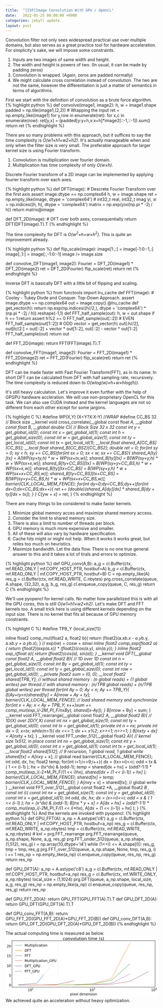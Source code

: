 ```yaml
---
title:  "[ISP]Image Convolution With GPU / OpenCL"
date:   2022-05-25 00:00:00 +0900
categories: jekyll update
layout: post
---
```


Convolution filter not only sees widespread practical use over multiple domains, but also serves as a great practice tool for hardware acceleration.
For simplicity's sake, we will impose some constraints.
1. Inputs are two images of same width and height.
2. The width and height is powers of two. (In usual, it can be made by padding zeros)
3. Convolution is wrapped. (Again, zeros are padded normally)
4. We might calculate cross correlation instead of convolution. The two are not the same, however the differentiation is just a matter of semantics in terms of algorithms.

First we start with the definition of convolution as a brute force algorithm.
{% highlight python %}
def convolve(image1, image2):
    h, w = image1.shape
    padded = np.tile(image1,(2,2)) # Wrapping the input
    ret = np.empty_like(image1)
    for y,row in enumerate(ret):
        for x,c in enumerate(row):
            ret[y,x] = (padded[y:y+h,x:x+h]*image2[::-1,::-1]).sum()
    return ret
{% endhighlight %}

There are so many problems with this approach, but it suffices to say the time complexity is *O(w1×h1×w2×h2)*. It's actually manageable when and only when the filter size is very small.
The preferable approach for larger kernel size is using Fourier transform.
1. Convolution is multiplication over fourier domain.
2. Multiplication has time complexity of only *O(w×h)*.

Discrete Fourier transform of a 2D image can be implemented by applying fourier transform over each axes.

{% highlight python %}
def DFT(image): # Descrete Fourier Transform over the first axis
    assert image.dtype == np.complex64
    h, w = image.shape
    ret = np.empty_like(image, dtype = 'complex64') # int32_t real, int32_t imag
    yi, xi = np.indices((h, h), dtype = 'complex64')
    matrix = np.exp(yi*xi*(np.pi * -2j / h))
    return matrix@image

def DFT_2D(image): # DFT over both axes, consequentially
    return DFT(DFT(image).T).T
{% endhighlight %}

The time complexity for DFT is *O(w<sup>2</sup>×h+w×h<sup>2</sup>)*. This is quite an improvement already.

{% highlight python %}
def flip_scale(image):
    image[1:,:] = image[-1:0:-1,:]
    image[:,1:] = image[:,-1:0:-1]
    image /= image.size

def convolve_DFT(image1, image2):
    Fourier = DFT_2D(image1) * DFT_2D(image2)
    ret = DFT_2D(Fourier)
    flip_scale(ret)
    return ret
{% endhighlight %}

Inverse DFT is basically DFT with a little bit of flipping and scaling.

{% highlight python %}
from functools import lru_cache
def FFT(image): # Cooley - Tukey Divde and Conquer. Top-Down Approach.
    assert image.dtype == np.complex64
    out = image.copy()
    @lru_cache
    def get_vector(h):
        return np.exp(np.indices((h//2,), dtype = 'complex64') * (np.pi * -2j / h)).reshape(-1,1)
    def FFT_half_sample(out):
        h, w = out.shape
        if h == 1:return
        assert h%2 == 0
        FFT_half_sample(out[::2]) # EVEN
        FFT_half_sample(out[1::2]) # ODD
        vector = get_vector(h)
        out[:h//2], out[h//2:] = out[::2] + vector * out[1::2], out[::2] - vector * out[1::2]
    FFT_half_sample(out)
    return out

def FFT_2D(image):
    return FFT(FFT(image).T).T

def convolve_FFT(image1, image2):
    Fourier = FFT_2D(image1) * FFT_2D(image2)
    ret = FFT_2D(Fourier)
    flip_scale(ret)
    return ret
{% endhighlight %}

DFT can be made faster with Fast Fourier Transform(FFT), as in its name. In short DFT can be calculated from DFT with half sampling rate, recursively.
The time complexity is reduced down to *O(wlog(w)×h+w×hlog(h))*.

It's still heavy calculation. Let's improve it even further with the help of GPGPU hardware accleration.
We will use non-proprietary OpenCL for this task. We can also use CUDA instead and the kernel languages are not so different from each other except for some jargons.

{% highlight C %}
#define WP(X,Y) (X<Y?X:X-Y) //WRAP
#define CC_BS 32 // Block size
__kernel void cross_correlate(__global const float *A, __global const float *B, __global double *C){ // Block Size 32 x 32
  const int y = get_global_id(0);
  const int x = get_global_id(1);
  const int h = get_global_size(0);
  const int w = get_global_size(1);
  const int ty = get_local_id(0);
  const int tx = get_local_id(1);
  __local float shared_A[CC_BS][CC_BS];
  __local float shared_B[CC_BS*2][CC_BS*2];
  double ret = 0;
  for(int sy = 0; sy < h; sy += CC_BS)for(int sx = 0; sx < w; sx += CC_BS){
    shared_A[ty][tx] = A[WP(sy+ty,h) * w + WP(sx+tx,w)];
    shared_B[ty][tx] = B[WP(sy+y,h) * w + WP(sx+x,w)];
    shared_B[ty+CC_BS][tx] = B[WP(sy+y+CC_BS,h) * w + WP(sx+x,w)];
    shared_B[ty][tx+CC_BS] = B[WP(sy+y,h) * w + WP(sx+x+CC_BS,w)];
    shared_B[ty+CC_BS][tx+CC_BS] = B[WP(sy+y+CC_BS,h) * w + WP(sx+x+CC_BS,w)];
    barrier(CLK_LOCAL_MEM_FENCE);
    for(int dy=0;dy<CC_BS;dy++)for(int dx=0;dx<CC_BS;dx++){
      ret += (double)(shared_A[dy][dx] * shared_B[dy + ty][dx + tx]);
    }
  }
  C[y*w + x] = ret;
}
{% endhighlight %}

There are many things to be considered to make faster kernels.
1. Minimize global memory acces and maximize shared memory access.
2. Consider the limit to shared memory size.
3. There is also a limit to number of threads per block.
4. GPU memory is much more expensive and smaller.
5. All of these will also vary by hardware specification.
6. Cache hits might or might not help. When it works it works great, but relies too much on heuristics.
7. Maximize bandwidth. Let the data flow.
There is no one true general answer to this and it takes a lot of tirals and errors to optimize.

{% highlight python %}
def GPU_conv(A,B):
    a_g = cl.Buffer(ctx, mf.READ_ONLY | mf.COPY_HOST_PTR, hostbuf=A)
    b_g = cl.Buffer(ctx, mf.READ_ONLY | mf.COPY_HOST_PTR, hostbuf=B)
    C = np.empty_like(A)
    res_g = cl.Buffer(ctx, mf.READ_WRITE, C.nbytes)
    prg.cross_correlate(queue, A.shape, (32,32), a_g, b_g, res_g)
    cl.enqueue_copy(queue, C, res_g)
    return C
{% endhighlight %}

We'll use pyopencl for kernel calls. No matter how parallelized this is with all the GPU cores, this is still *O(w1×h1×w2×h2)*.
Let's make DFT and FFT kernels too.
A small trick here is using different kernels depending on the input size. 
There is no kernel that fits all because of GPU memory constraints.

{% highlight C %}
#define TPB_Y {local_size[1]}

inline float2 comp_mul(float2 a, float2 b){
  return (float2)(a.x*b.x - a.y*b.y, a.x*b.y + a.y*b.x);
}
// exp(iw) = cosw + sinw*i
inline float2 comp_exp(float2 a){
  return (float2)(exp(a.x)) * (float2)(cos(a.y), sin(a.y));
}
inline float2 exp_i(float a){
  return (float2)(cos(a), sin(a));
}
__kernel void DFT(__global const float2 *A, __global float2 *B){ // 1D over 1D
  const int n = get_global_size(1);
  const int By = get_global_id(1);
  const int ty = get_local_id(1);
  const int ly = get_global_size(0);
  const int row = get_global_id(0);
  __private float2 sum = (0, 0);
  __local float2 shared[TPB_Y];
  // without shared memory : (n global reads) + (1 global writes) per thread
  // with shared memory : (n/TPB global reads) + (n/TPB global writes) per thread
  for(int Ay = 0; Ay < n; Ay += TPB_Y){
    if(Ay+ty<n)shared[ty] = A[n*row + Ay + ty];
    barrier(CLK_LOCAL_MEM_FENCE); // load shared memory and synchronize
    for(int x = Ay; x < Ay + TPB_Y; x++)sum += comp_mul(exp_i(-2*M_PI_F/n*x*By), shared[x-Ay]);
  }
  B[n*row + By] = sum;
}
__kernel void FFT_rearrange(__global const float2 *A, __global float2 *B){ // 1D(X) over 2D(Y,X)
  const int nx = get_global_size(1);
  const int ty = get_global_id(0);
  const int tx = get_global_id(1);
  private int n = nx;
  private int dx = 0, x=tx;
  while(n>1){
    dx <<= 1;
    dx += x%2;
    x>>=1;
    n>>=1;
  }
  B[nx*ty + dx] = A[nx*ty + tx];
}
__kernel void FFT_under_512(__global float2 *A){ // kernel size 1x512, in place
  const int nx = get_global_size(1);
  const int y = get_global_id(0);
  const int x = get_global_id(1);
  const int tx = get_local_id(1);
  __local float2 shared[512]; // 9 recursion, 1 global read, 1 global write
  shared[tx] = A[nx*y + x]; // global read
  barrier(CLK_LOCAL_MEM_FENCE);
  int odd, dx, hx;
  float2 temp;
  for(int i=1;i<=9;i++){
    dx = (tx>>i)<<i;
    odd = tx & ( 1 << (i-1) );
    hx = (tx^dx) & (odd-1);
    temp = shared[dx + hx] + (odd?-1:1) * comp_mul(exp_i(-2*M_PI_F/(1 << i)*hx), shared[dx + (1 << (i-1)) + hx] );
    barrier(CLK_LOCAL_MEM_FENCE);
    shared[tx] = temp;
    barrier(CLK_LOCAL_MEM_FENCE);
  }
  A[nx*y + x] = shared[tx]; // global write
}
__kernel void FFT_over_512(__global const float2 *A, __global float2 *B , const int i){
  const int nx = get_global_size(1);
  const int y = get_global_id(0);
  const int x = get_global_id(1);
  int odd, dx, hx;
  dx = (x>>i)<<i;
  odd = x & ( 1 << (i-1) );
  hx = (x^dx) & (odd-1);
  B[nx * y + x] = A[dx + hx] + (odd?-1:1) * comp_mul(exp_i(-2*M_PI_F/(1 << i)*hx), A[dx + (1 << (i-1)) + hx] );
}
{% endhighlight %}
And the kernels are invoked with pyopencl.
{% highlight python %}
def GPU_FFT(A):
    a_np = A.astype('c8')
    a_g = cl.Buffer(ctx, mf.READ_ONLY | mf.COPY_HOST_PTR, hostbuf=a_np)
    res_g = cl.Buffer(ctx, mf.READ_WRITE, a_np.nbytes)
    tmp = cl.Buffer(ctx, mf.READ_WRITE, a_np.nbytes)
    # knl = prg.FFT_rearrange
    prg.FFT_rearrange(queue, a_np.shape, None, a_g, res_g)
    prg.FFT_under_512(queue, a_np.shape, (1,512), res_g)
    i = np.array(10,dtype='i4')
    while (1<<i) <= A.shape[0]:
        res_g, tmp = tmp, res_g
        prg.FFT_over_512(queue, a_np.shape, None, tmp, res_g, i)
        i += 1
    res_np = np.empty_like(a_np)
    cl.enqueue_copy(queue, res_np, res_g)
    return res_np

def GPU_DFT(A):
    a_np = A.astype('c8')
    a_g = cl.Buffer(ctx, mf.READ_ONLY | mf.COPY_HOST_PTR, hostbuf=a_np)
    res_g = cl.Buffer(ctx, mf.WRITE_ONLY, a_np.nbytes)
    local_size = (1,1024)
    prg.DFT(queue, a_np.shape, local_size, a_g, res_g)
    res_np = np.empty_like(a_np)
    cl.enqueue_copy(queue, res_np, res_g)
    return res_np

def GPU_FFT_2D(A):
    return GPU_FFT(GPU_FFT(A).T).T
def GPU_DFT_2D(A):
    return GPU_DFT(GPU_DFT(A).T).T

def GPU_conv_FFT(A,B):
    return GPU_FFT_2D(GPU_FFT_2D(A)*GPU_FFT_2D(B))
def GPU_conv_DFT(A,B):
    return GPU_DFT_2D(GPU_DFT_2D(A)*GPU_DFT_2D(B))
{% endhighlight %}

The actual computing time is measured as below.
<br>![Time measure](/assets/images/Convolution/result.png)<br>
We achieved quite an acceleration without heavy optimization.